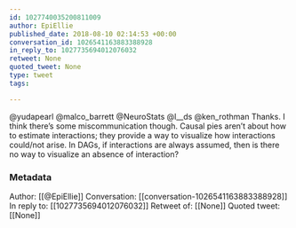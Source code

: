 ```yaml
---
id: 1027740035200811009
author: EpiEllie
published_date: 2018-08-10 02:14:53 +00:00
conversation_id: 1026541163883388928
in_reply_to: 1027735694012076032
retweet: None
quoted_tweet: None
type: tweet
tags:

---
```


@yudapearl @malco_barrett @NeuroStats @l__ds @ken_rothman Thanks. I think there’s some miscommunication though. Causal pies aren’t about how to estimate interactions; they provide a way to visualize how interactions could/not arise. In DAGs, if interactions are always assumed, then is there no way to visualize an absence of interaction?

### Metadata

Author: [[@EpiEllie]]
Conversation: [[conversation-1026541163883388928]]
In reply to: [[1027735694012076032]]
Retweet of: [[None]]
Quoted tweet: [[None]]
